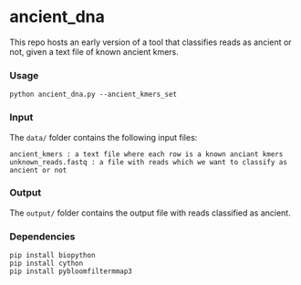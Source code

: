 # ancient_dna

This repo hosts an early version of a tool that classifies reads as ancient or not, given a text file of known ancient kmers. 



### Usage

    python ancient_dna.py --ancient_kmers_set


### Input

The `data/` folder contains the following input files:

```
ancient_kmers : a text file where each row is a known anciant kmers
unknown_reads.fastq : a file with reads which we want to classify as ancient or not
```    

### Output 

The `output/` folder contains the output file with reads classified as ancient. 



### Dependencies
```
pip install biopython
pip install cython
pip install pybloomfiltermmap3
```

    
